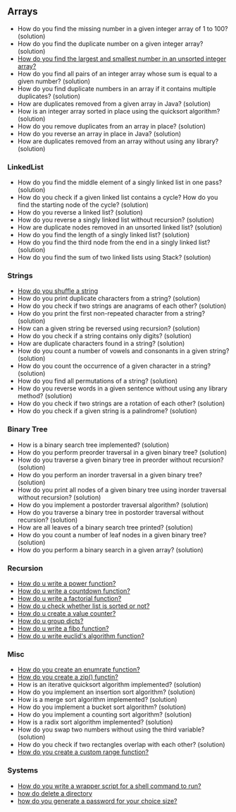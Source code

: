 
## Arrays

+ How do you find the missing number in a given integer array of 1 to 100? (solution)
+ How do you find the duplicate number on a given integer array? (solution)
+ [How do you find the largest and smallest number in an unsorted integer array?](find_max_min.py)
+ How do you find all pairs of an integer array whose sum is equal to a given number? (solution)
+ How do you find duplicate numbers in an array if it contains multiple duplicates? (solution)
+ How are duplicates removed from a given array in Java? (solution)
+ How is an integer array sorted in place using the quicksort algorithm? (solution)
+ How do you remove duplicates from an array in place? (solution)
+ How do you reverse an array in place in Java? (solution)
+ How are duplicates removed from an array without using any library? (solution)
### LinkedList

+ How do you find the middle element of a singly linked list in one pass? (solution)
+ How do you check if a given linked list contains a cycle? How do you find the starting node of the cycle? (solution)
+ How do you reverse a linked list? (solution)
+ How do you reverse a singly linked list without recursion? (solution)
+ How are duplicate nodes removed in an unsorted linked list? (solution)
+ How do you find the length of a singly linked list? (solution)
+ How do you find the third node from the end in a singly linked list? (solution)
+ How do you find the sum of two linked lists using Stack? (solution)

### Strings
+ [How do you shuffle a string](string_shuffle.py)
+ How do you print duplicate characters from a string? (solution)
+ How do you check if two strings are anagrams of each other? (solution)
+ How do you print the first non-repeated character from a string? (solution)
+ How can a given string be reversed using recursion? (solution)
+ How do you check if a string contains only digits? (solution)
+ How are duplicate characters found in a string? (solution)
+ How do you count a number of vowels and consonants in a given string? (solution)
+ How do you count the occurrence of a given character in a string? (solution)
+ How do you find all permutations of a string? (solution)
+ How do you reverse words in a given sentence without using any library method? (solution)
+ How do you check if two strings are a rotation of each other? (solution)
+ How do you check if a given string is a palindrome? (solution)

### Binary Tree

+ How is a binary search tree implemented? (solution)
+ How do you perform preorder traversal in a given binary tree? (solution)
+ How do you traverse a given binary tree in preorder without recursion? (solution)
+ How do you perform an inorder traversal in a given binary tree? (solution)
+ How do you print all nodes of a given binary tree using inorder traversal without recursion? (solution)
+ How do you implement a postorder traversal algorithm? (solution)
+ How do you traverse a binary tree in postorder traversal without recursion? (solution)
+ How are all leaves of a binary search tree printed? (solution)
+ How do you count a number of leaf nodes in a given binary tree? (solution)
+ How do you perform a binary search in a given array? (solution)

### Recursion
+ [How do u write a power function?](power.py)
+ [How do u write a countdown function?](countdown.py)
+ [How do u write a factorial function?](factorial.py)
+ [How do u check whether list is sorted or not?](is_list_sorted.py)
+ [How do u create a value counter?](value_counter.py)
+ [How do u group dicts?](group_dicts.py)
+ [How do u write a fibo function?](fibo.py)
+ [How do u write euclid's algorithm function?](euclids.py)

### Misc

+ [How do you create an enumrate function?](enum.py)
+ [How do you create a zip() functin?](zip.py)
+ How is an iterative quicksort algorithm implemented? (solution)
+ How do you implement an insertion sort algorithm? (solution)
+ How is a merge sort algorithm implemented? (solution)
+ How do you implement a bucket sort algorithm? (solution)
+ How do you implement a counting sort algorithm? (solution)
+ How is a radix sort algorithm implemented? (solution)
+ How do you swap two numbers without using the third variable? (solution)
+ How do you check if two rectangles overlap with each other? (solution)
+ [How do you create a custom range function?](custom_range.py)

### Systems
+ [How do you write a wrapper script for a shell command to run?](run_cmd.py)
+ [how do delete a directory](rmdir.py)
+ [how do you generate a password for your choice size?](passwdgen.py)
